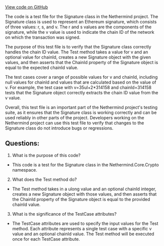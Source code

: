 [View code on GitHub](https://github.com/NethermindEth/nethermind/src/Nethermind/Nethermind.Core.Test/Crypto/SignatureTests.cs)

The code is a test file for the Signature class in the Nethermind project. The Signature class is used to represent an Ethereum signature, which consists of three values: r, s, and v. The r and s values are the components of the signature, while the v value is used to indicate the chain ID of the network on which the transaction was signed.

The purpose of this test file is to verify that the Signature class correctly handles the chain ID value. The Test method takes a value for v and an optional value for chainId, creates a new Signature object with the given values, and then asserts that the ChainId property of the Signature object is equal to the expected chainId value.

The test cases cover a range of possible values for v and chainId, including null values for chainId and values that are calculated based on the value of v. For example, the test case with v=35ul+2*314158 and chainId=314158 tests that the Signature object correctly extracts the chain ID value from the v value.

Overall, this test file is an important part of the Nethermind project's testing suite, as it ensures that the Signature class is working correctly and can be used reliably in other parts of the project. Developers working on the Nethermind project can use this test file to verify that changes to the Signature class do not introduce bugs or regressions.
## Questions: 
 1. What is the purpose of this code?
- This code is a test for the Signature class in the Nethermind.Core.Crypto namespace.

2. What does the Test method do?
- The Test method takes in a ulong value and an optional chainId integer, creates a new Signature object with those values, and then asserts that the ChainId property of the Signature object is equal to the provided chainId value.

3. What is the significance of the TestCase attributes?
- The TestCase attributes are used to specify the input values for the Test method. Each attribute represents a single test case with a specific v value and an optional chainId value. The Test method will be executed once for each TestCase attribute.